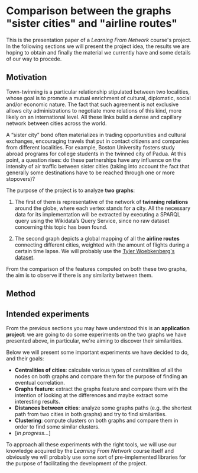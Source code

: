 
# Comparison between the graphs "sister cities" and "airline routes"

This is the presentation paper of a *Learning From Network* course's project.
In the following sections we will present the project idea, the results we are hoping to obtain and finally the material we currently have and some details of our way to procede.

## Motivation
Town-twinning is a particular relationship stipulated between two localities, whose goal is to promote a mutual enrichment of cultural, diplomatic, social and/or economic nature. The fact that such agreement is not exclusive allows city administrations to negotiate more relations of this kind, more likely on an international level. All these links build a dense and capillary network between cities across the world.

A “sister city” bond often materializes in trading opportunities and cultural exchanges, encouraging travels that put in contact citizens and companies from different localities. For example, Boston University fosters study abroad programs for college students in the twinned city of Padua. At this point, a question rises: do these partnerships have any influence on the intensity of air traffic between sister cities (taking into account the fact that generally some destinations have to be reached through one or more stopovers)?

The purpose of the project is to analyze **two graphs**:

1.  The first of them is representative of the network of **twinning relations** around the globe, where each vertex stands for a city. All the necessary data for its implementation will be extracted by executing a SPARQL query using the Wikidata’s Query Service, since no raw dataset concerning this topic has been found.
    
2.  The second graph depicts a global mapping of all the **airline routes** connecting different cities, weighted with the amount of flights during a certain time lapse. We will probably use the [Tyler Woebkenberg's dataset](https://data.world/tylerudite/airports-airlines-and-routes).
    

From the comparison of the features computed on both these two graphs, the aim is to observe if there is any similarity between them.

## Method

## Intended experiments

From the previous sections you may have understood this is an **application project**: we are going to do some experiments on the two graphs we have presented above, in particular, we're aiming to discover their similarities.

Below we will present some important experiments we have decided to do, and their goals:

- **Centralities of cities**: calculate various types of centralities of all the nodes on both graphs and compare them for the purpose of finding an eventual correlation.
- **Graphs feature**: extract the graphs feature and compare them with the intention of looking at the differences and maybe extract some interesting results.
- **Distances between cities**: analyze some graphs paths (e.g. the shortest path from two cities in both graphs) and try to find similarities. 
- **Clustering**: compute clusters on both graphs and compare them in order to find some similar clusters.
- [*in progress...*]

To approach all these experiments with the right tools, we will use our knowledge acquired by the *Learning From Network* course itself and obviously we will probably use some sort of pre-implemented libraries for the purpose of facilitating the development of the project.
<!--stackedit_data:
eyJoaXN0b3J5IjpbMjY4MTMzODc1LC0xMTUwMDEzMDc5LDUzNj
Y3OTc0OSwtODA5NDYwNTExLC0yMTE5ODUyMzM1LDEyNTU5MjA2
NzIsLTIwODUwODAxMDMsMzUyNTUzMzMxXX0=
-->